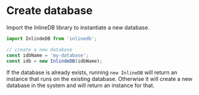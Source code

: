 # Create database

Import the InlineDB library to instantiate a new database.

```js
import InlindeDB from 'inlinedb';

// create a new database
const idbName = 'my-database';
const idb = new InlindeDB(idbName);
```

If the database is already exists, running `new InlineDB` will return an instance that runs on the existing database. 
Otherwise it will create a new database in the system and will return an instance for that.
